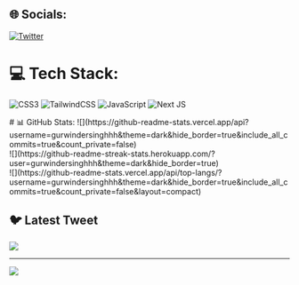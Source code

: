 
## 🌐 Socials:
[![Twitter](https://img.shields.io/badge/Twitter-%231DA1F2.svg?logo=Twitter&logoColor=white)](https://twitter.com/@guri_developer) 

# 💻 Tech Stack:
![CSS3](https://img.shields.io/badge/css3-%231572B6.svg?style=for-the-badge&logo=css3&logoColor=white) ![TailwindCSS](https://img.shields.io/badge/tailwindcss-%2338B2AC.svg?style=for-the-badge&logo=tailwind-css&logoColor=white) ![JavaScript](https://img.shields.io/badge/javascript-%23323330.svg?style=for-the-badge&logo=javascript&logoColor=%23F7DF1E) ![Next JS](https://img.shields.io/badge/Next-black?style=for-the-badge&logo=next.js&logoColor=white)
<link rel="stylesheet" href="https://cdn.jsdelivr.net/gh/devicons/devicon@v2.15.1/devicon.min.css">
# 📊 GitHub Stats:
![](https://github-readme-stats.vercel.app/api?username=gurwindersinghhh&theme=dark&hide_border=true&include_all_commits=true&count_private=false)<br/>
![](https://github-readme-streak-stats.herokuapp.com/?user=gurwindersinghhh&theme=dark&hide_border=true)<br/>
![](https://github-readme-stats.vercel.app/api/top-langs/?username=gurwindersinghhh&theme=dark&hide_border=true&include_all_commits=true&count_private=false&layout=compact)

## 🐦 Latest Tweet
[![](https://gtce.itsvg.in/api?username=@guri_developer)](https://github.com/VishwaGauravIn/github-twitter-card-embed)

---
[![](https://visitcount.itsvg.in/api?id=gurwindersinghhh&icon=0&color=0)](https://visitcount.itsvg.in)

<!-- Proudly created with GPRM ( https://gprm.itsvg.in ) -->
